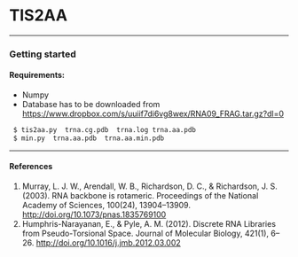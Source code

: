 # TIS2AA
----

### Getting started

#### Requirements:
 * Numpy
 * Database has to be downloaded from https://www.dropbox.com/s/uuiif7di6vg8wex/RNA09_FRAG.tar.gz?dl=0

````bash
 $ tis2aa.py  trna.cg.pdb  trna.log trna.aa.pdb
 $ min.py  trna.aa.pdb  trna.aa.min.pdb
````
----
#### References
 1. Murray, L. J. W., Arendall, W. B., Richardson, D. C., & Richardson, J. S. (2003). RNA backbone is rotameric. Proceedings of the National Academy of Sciences, 100(24), 13904–13909. http://doi.org/10.1073/pnas.1835769100
 2. Humphris-Narayanan, E., & Pyle, A. M. (2012). Discrete RNA Libraries from Pseudo-Torsional Space. Journal of Molecular Biology, 421(1), 6–26. http://doi.org/10.1016/j.jmb.2012.03.002
